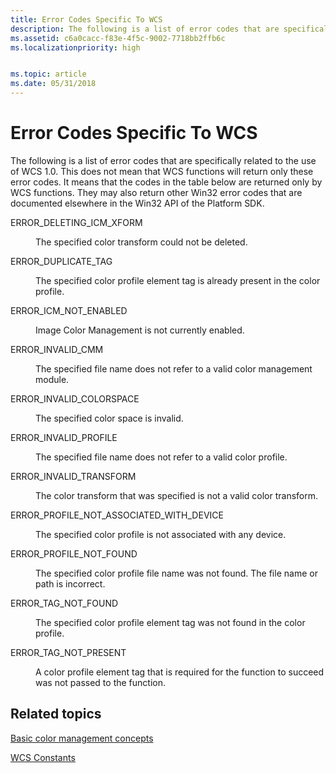 ```yaml
---
title: Error Codes Specific To WCS
description: The following is a list of error codes that are specifically related to the use of WCS 1.0.
ms.assetid: c6a0cacc-f83e-4f5c-9002-7718bb2ffb6c
ms.localizationpriority: high


ms.topic: article
ms.date: 05/31/2018
---
```


# Error Codes Specific To WCS

The following is a list of error codes that are specifically related to the use of WCS 1.0. This does not mean that WCS functions will return only these error codes. It means that the codes in the table below are returned only by WCS functions. They may also return other Win32 error codes that are documented elsewhere in the Win32 API of the Platform SDK.

<dl> <dt>

<span id="ERROR_DELETING_ICM_XFORM"></span><span id="error_deleting_icm_xform"></span>ERROR\_DELETING\_ICM\_XFORM
</dt> <dd>

The specified color transform could not be deleted.

</dd> <dt>

<span id="ERROR_DUPLICATE_TAG"></span><span id="error_duplicate_tag"></span>ERROR\_DUPLICATE\_TAG
</dt> <dd>

The specified color profile element tag is already present in the color profile.

</dd> <dt>

<span id="ERROR_ICM_NOT_ENABLED"></span><span id="error_icm_not_enabled"></span>ERROR\_ICM\_NOT\_ENABLED
</dt> <dd>

Image Color Management is not currently enabled.

</dd> <dt>

<span id="ERROR_INVALID_CMM"></span><span id="error_invalid_cmm"></span>ERROR\_INVALID\_CMM
</dt> <dd>

The specified file name does not refer to a valid color management module.

</dd> <dt>

<span id="ERROR_INVALID_COLORSPACE"></span><span id="error_invalid_colorspace"></span>ERROR\_INVALID\_COLORSPACE
</dt> <dd>

The specified color space is invalid.

</dd> <dt>

<span id="ERROR_INVALID_PROFILE"></span><span id="error_invalid_profile"></span>ERROR\_INVALID\_PROFILE
</dt> <dd>

The specified file name does not refer to a valid color profile.

</dd> <dt>

<span id="ERROR_INVALID_TRANSFORM_"></span><span id="error_invalid_transform_"></span>ERROR\_INVALID\_TRANSFORM 
</dt> <dd>

The color transform that was specified is not a valid color transform.

</dd> <dt>

<span id="ERROR_PROFILE_NOT_ASSOCIATED_WITH_DEVICE"></span><span id="error_profile_not_associated_with_device"></span>ERROR\_PROFILE\_NOT\_ASSOCIATED\_WITH\_DEVICE
</dt> <dd>

The specified color profile is not associated with any device.

</dd> <dt>

<span id="ERROR_PROFILE_NOT_FOUND_"></span><span id="error_profile_not_found_"></span>ERROR\_PROFILE\_NOT\_FOUND 
</dt> <dd>

The specified color profile file name was not found. The file name or path is incorrect.

</dd> <dt>

<span id="ERROR_TAG_NOT_FOUND"></span><span id="error_tag_not_found"></span>ERROR\_TAG\_NOT\_FOUND
</dt> <dd>

The specified color profile element tag was not found in the color profile.

</dd> <dt>

<span id="ERROR_TAG_NOT_PRESENT"></span><span id="error_tag_not_present"></span>ERROR\_TAG\_NOT\_PRESENT
</dt> <dd>

A color profile element tag that is required for the function to succeed was not passed to the function.

</dd> </dl>

## Related topics

<dl> <dt>

[Basic color management concepts](basic-color-management-concepts.md)
</dt> <dt>

[WCS Constants](wcs-constants.md)
</dt> </dl>

 

 





